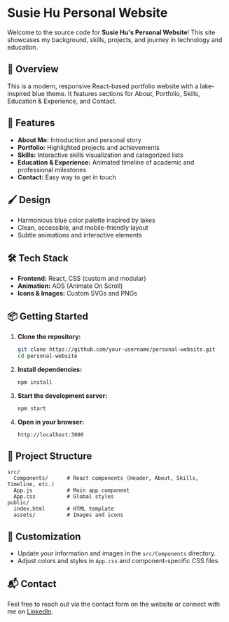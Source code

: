 # Susie Hu Personal Website

Welcome to the source code for **Susie Hu's Personal Website**!
This site showcases my background, skills, projects, and journey in technology and education.

## 🌊 Overview

This is a modern, responsive React-based portfolio website with a lake-inspired blue theme.
It features sections for About, Portfolio, Skills, Education & Experience, and Contact.

## 🚀 Features

- **About Me:** Introduction and personal story
- **Portfolio:** Highlighted projects and achievements
- **Skills:** Interactive skills visualization and categorized lists
- **Education & Experience:** Animated timeline of academic and professional milestones
- **Contact:** Easy way to get in touch

## 🖌️ Design

- Harmonious blue color palette inspired by lakes
- Clean, accessible, and mobile-friendly layout
- Subtle animations and interactive elements

## 🛠️ Tech Stack

- **Frontend:** React, CSS (custom and modular)
- **Animation:** AOS (Animate On Scroll)
- **Icons & Images:** Custom SVGs and PNGs

## 📦 Getting Started

1. **Clone the repository:**
   ```bash
   git clone https://github.com/your-username/personal-website.git
   cd personal-website
   ```

2. **Install dependencies:**
   ```bash
   npm install
   ```

3. **Start the development server:**
   ```bash
   npm start
   ```

4. **Open in your browser:**
   ```
   http://localhost:3000
   ```

## 📁 Project Structure

```
src/
  Components/      # React components (Header, About, Skills, Timeline, etc.)
  App.js           # Main app component
  App.css          # Global styles
public/
  index.html       # HTML template
  assets/          # Images and icons
```

## 📝 Customization

- Update your information and images in the `src/Components` directory.
- Adjust colors and styles in `App.css` and component-specific CSS files.

## 📬 Contact

Feel free to reach out via the contact form on the website or connect with me on [LinkedIn](https://www.linkedin.com/in/susie-hu-101b5b246/).